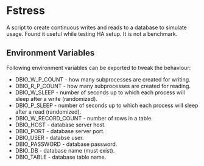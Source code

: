 # Fstress
A script to create continuous writes and reads to a database to simulate usage. Found it useful while testing HA setup. It is not a benchmark.
## Environment Variables
Following environment variables can be exported to tweak the behaviour:
  * DBIO_W_P_COUNT - how many subprocesses are created for writing.
  * DBIO_R_P_COUNT - how many subprocesses are created for reading.
  * DBIO_W_SLEEP - number of seconds up to which each process will sleep after a write (randomized).
  * DBIO_P_SLEEP - number of seconds up to which each process will sleep after a read (randomized).
  * DBIO_W_RECORD_COUNT - number of rows in a table.
  * DBIO_HOST - database server host.
  * DBIO_PORT - database server port.
  * DBIO_USER - databse user.
  * DBIO_PASSWORD - database password.
  * DBIO_DB - database name (must exist).
  * DBIO_TABLE - database table name.
